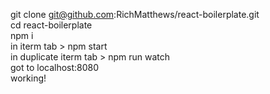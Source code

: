 git clone git@github.com:RichMatthews/react-boilerplate.git <br />
cd react-boilerplate <br />
npm i <br />
in iterm tab > npm start <br />
in duplicate iterm tab > npm run watch <br />
got to localhost:8080 <br />
working! <br />
